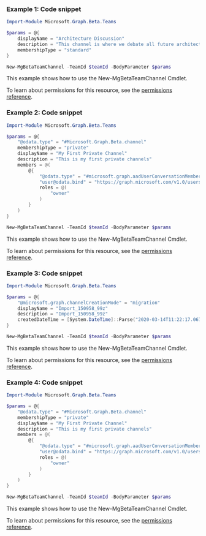 ### Example 1: Code snippet

```powershellImport-Module Microsoft.Graph.Beta.Teams

$params = @{
	displayName = "Architecture Discussion"
	description = "This channel is where we debate all future architecture plans"
	membershipType = "standard"
}

New-MgBetaTeamChannel -TeamId $teamId -BodyParameter $params
```
This example shows how to use the New-MgBetaTeamChannel Cmdlet.
To learn about permissions for this resource, see the [permissions reference](/graph/permissions-reference).

### Example 2: Code snippet

```powershellImport-Module Microsoft.Graph.Beta.Teams

$params = @{
	"@odata.type" = "#Microsoft.Graph.Beta.channel"
	membershipType = "private"
	displayName = "My First Private Channel"
	description = "This is my first private channels"
	members = @(
		@{
			"@odata.type" = "#microsoft.graph.aadUserConversationMember"
			"user@odata.bind" = "https://graph.microsoft.com/v1.0/users('62855810-484b-4823-9e01-60667f8b12ae')"
			roles = @(
				"owner"
			)
		}
	)
}

New-MgBetaTeamChannel -TeamId $teamId -BodyParameter $params
```
This example shows how to use the New-MgBetaTeamChannel Cmdlet.
To learn about permissions for this resource, see the [permissions reference](/graph/permissions-reference).

### Example 3: Code snippet

```powershellImport-Module Microsoft.Graph.Beta.Teams

$params = @{
	"@microsoft.graph.channelCreationMode" = "migration"
	displayName = "Import_150958_99z"
	description = "Import_150958_99z"
	createdDateTime = [System.DateTime]::Parse("2020-03-14T11:22:17.067Z")
}

New-MgBetaTeamChannel -TeamId $teamId -BodyParameter $params
```
This example shows how to use the New-MgBetaTeamChannel Cmdlet.
To learn about permissions for this resource, see the [permissions reference](/graph/permissions-reference).

### Example 4: Code snippet

```powershellImport-Module Microsoft.Graph.Beta.Teams

$params = @{
	"@odata.type" = "#Microsoft.Graph.Beta.channel"
	membershipType = "private"
	displayName = "My First Private Channel"
	description = "This is my first private channels"
	members = @(
		@{
			"@odata.type" = "#microsoft.graph.aadUserConversationMember"
			"user@odata.bind" = "https://graph.microsoft.com/v1.0/users('jacob@contoso.com')"
			roles = @(
				"owner"
			)
		}
	)
}

New-MgBetaTeamChannel -TeamId $teamId -BodyParameter $params
```
This example shows how to use the New-MgBetaTeamChannel Cmdlet.
To learn about permissions for this resource, see the [permissions reference](/graph/permissions-reference).

